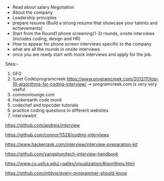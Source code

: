 - Read about salary Negotiation
- About the company
- Leadership principles
- prepare resume (Build a strong resume that showcase your talents and achievements)
- Start from the Round1 phone screening(1-3) rounds, onsite interviews (includes coding, design and HR)
- How to appear for phone screen interviews specific to the company
- what are all the rounds in onsite interviews
- once you are ready start with mock interviews and apply for the job.

Sites:-
1. GFG 
2. (Leet Code)programcreek https://www.programcreek.com/2012/11/top-10-algorithms-for-coding-interview/ -> programcreek.com is very very useful
3. commonlounge.com  
4. Hackerearth code monk
5. codechef and topcoder tutorials
6. practice coding questions in different websites
7. interviewbit

https://github.com/andreis/interview

https://github.com/connor11528/coding-interviews

https://www.hackerrank.com/interview/interview-preparation-kit

https://github.com/yangshun/tech-interview-handbook

https://www.cs.usfca.edu/~galles/visualization/Algorithms.html

https://github.com/mtdvio/every-programmer-should-know
